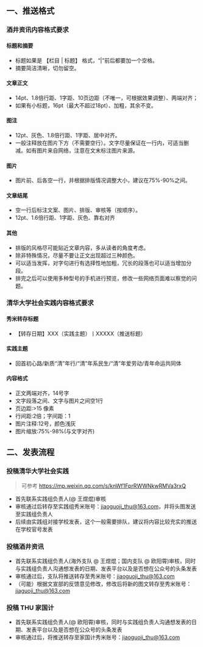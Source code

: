 ## 一、推送格式

### 酒井资讯内容格式要求

#### 标题和摘要

- 标题如果是 【栏目 | 标题】 格式，“|”前后都要加一个空格。
- 摘要简洁清晰，切勿留空。  

#### 文章正文
- 14pt、1.8倍行距、1字距、10页边距（不唯一，可根据效果调整）、两端对齐；
- 如果有小标题，16pt（最大不超过18pt）、加粗，其余不变。
  
#### 图注
- 12pt、灰色、1.8倍行距、1字距、居中对齐。
- 一般注释放在图片下方（不需要空行）。文字尽量保证在一行内，可适当删减。如有图片来自网络，注意在文末标注图片来源。  

#### 图片
- 图片前、后各空一行，并根据排版情况调整大小，建议在75%-90%之间。  

#### 文章结尾
- 空一行后标注文案、图片、排版、审核等（按顺序）。
- 12pt、1.6倍行距、1字距、灰色、靠右对齐  
  
#### 其他   
- 排版的风格尽可能贴近文章内容，多从读者的角度考虑。  
- 除非特殊情况，尽量不要让正文出现超过三种颜色。  
- 可以适当发挥，对字句进行有选择性地加粗，冗长的段落也可以适当增加分段。  
- 排完之后可以使用多种型号的手机进行预览，修改一些网络页面难以察觉的问题。

### 清华大学社会实践内容格式要求

#### 秀米转存标题

- 【转存日期】XXX（实践主题）丨XXXXX（推送标题）

#### 实践主题
- 回首初心路/新质“清”年行/“清”年系民生/“清”年爱劳动/青年命运共同体

#### 内容格式

- 正文两端对齐，14号字
- 文字段落之间、文字与图片之间空1行
- 页边距:>15 像素
- 行间距:2倍；字间距：1
- 图片注释:12号，颜色浅灰
- 图片缩放:75%-98%(与文字对齐)

## 二、发表流程  

### 投稿清华大学社会实践

> 可参考 https://mp.weixin.qq.com/s/knWf1FprRWWNkwRMVa3rxQ

- 首先联系实践组负责人(@ 王煜焜)审核
- 审核通过后转存至实践组秀米账号：jiaoguoji_thu@163.com，并将头图发送至实践组负责人
- 后续由实践组对接学校发表，这个一般需要排队，建议将内容比较充实的推送在学校官号发表

### 投稿酒井资讯

- 首先联系实践组负责人(海外支队 @ 王煜焜；国内支队 @ 欧阳霄)审核，同时与实践组负责人沟通想发表的日期、发表平台以及是否想在公众号的头条发表
- 审核通过后，支队将推送转存至秀米账号：jiaoguoji_thu@163.com
- （可能）根据文宣部的反馈意见修改，修改后将新的图文转存至秀米账号：jiaguoji_thu@163.com

### 投稿 THU 家国计

- 首先联系实践组负责人(@ 欧阳霄)审核，同时与实践组负责人沟通想发表的日期、发表平台以及是否想在公众号的头条发表
- 审核通过后，将推送转存至家国计秀米账号：jiaoguoji_thu@163.com
